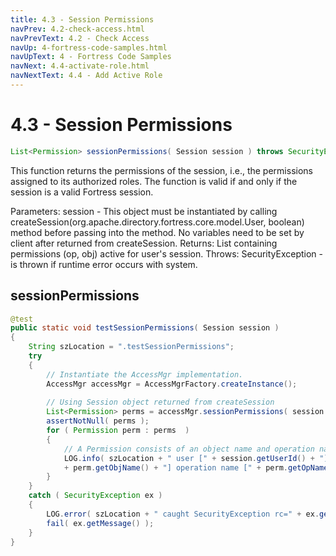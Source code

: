 ```yaml
---
title: 4.3 - Session Permissions
navPrev: 4.2-check-access.html
navPrevText: 4.2 - Check Access
navUp: 4-fortress-code-samples.html
navUpText: 4 - Fortress Code Samples
navNext: 4.4-activate-role.html
navNextText: 4.4 - Add Active Role
---
```


# 4.3 - Session Permissions

```java
List<Permission> sessionPermissions( Session session ) throws SecurityException
```

This function returns the permissions of the session, i.e., the permissions assigned to its authorized roles. The function is valid if and only if the session is a valid Fortress session.

Parameters:
session - This object must be instantiated by calling createSession(org.apache.directory.fortress.core.model.User, boolean) method before passing into the method. No variables need to be set by client after returned from createSession.
Returns:
List<Permission> containing permissions (op, obj) active for user's session.
Throws:
SecurityException - is thrown if runtime error occurs with system.

## sessionPermissions

```java
@test
public static void testSessionPermissions( Session session )
{
    String szLocation = ".testSessionPermissions";
    try
    {
        // Instantiate the AccessMgr implementation.
        AccessMgr accessMgr = AccessMgrFactory.createInstance();
        
        // Using Session object returned from createSession
        List<Permission> perms = accessMgr.sessionPermissions( session );
        assertNotNull( perms );
        for ( Permission perm : perms  )
        {
            // A Permission consists of an object name and operation name.
            LOG.info( szLocation + " user [" + session.getUserId() + "] permission object ["
            + perm.getObjName() + "] operation name [" + perm.getOpName() + "]" );
        }
    }
    catch ( SecurityException ex )
    {
        LOG.error( szLocation + " caught SecurityException rc=" + ex.getErrorId() + ", msg=" + ex.getMessage(), ex );
        fail( ex.getMessage() );
    }
}
```

